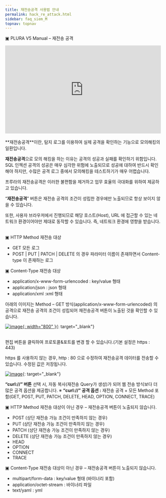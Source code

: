 ```yaml
---
title: 재전송공격 사용법 안내 
permalink: hack_re_attack.html
sidebar: faq_siem_M
topnav: topnav
---
```


▣ PLURA V5 Manual – 재전송 공격

<style>.embed-container { position: relative; padding-bottom: 56.25%; height: 0; overflow: hidden; max-width: 100%; } .embed-container iframe, .embed-container object, .embed-container embed { position: absolute; top: 0; left: 0; width: 100%; height: 100%; }</style><div class='embed-container'><iframe src='https://www.youtube.com/embed/_ICFu8Rg5h0' frameborder='0' allowfullscreen></iframe></div>

<br />
**재전송공격**이란, 탐지 로그를 이용하여 실제 공격을 확인하는 기능으로 모의해킹의 일환입니다.

**재전송공격**으로 모의 해킹을 하는 이유는 공격의 성공과 실패를 확인하기 위함입니다.
SQL 인젝션 공격의 성공은 매우 심각한 위험에 노출되므로 성공에 대하여 반드시 확인해야 하지만,
수많은 공격 로그 중에서 모의해킹을 테스트하기가 매우 어렵습니다.

프루라의 재전송공격은 이러한 불편함을 제거하고 업무 효율의 극대화를 위하여 제공하고 있습니다.

“**재전송공격**” 버튼은 재전송 공격의 조건이 성립한 경우에만 노출되므로 항상 보이지 않을 수 있습니다.

또한, 사용자 브라우저에서 진행되므로 해당 호스트(Host), URL 에 접근할 수 있는 네트워크 환경이어야만 제대로 동작할 수 있습니다. 즉, 네트워크 환경에 영향을 받습니다.

<br />
▣ HTTP Method 재전송 대상

- GET 모든 로그
- POST | PUT | PATCH | DELETE 의 경우 파라미터 이름이 존재하면서 Content-type 이 존재하는 로그

▣ Content-Type 재전송 대상

- application/x-www-form-urlencoded : key/value 형태
- application/json : json 형태
- application/xml :xml 형태

아래의 이미지는 Method – GET 방식(application/x-www-form-urlencoded) 의 공격으로 재전송 공격의 조건이 성립되어 재전송공격 버튼이 노출된 것을 확인할 수 있습니다.

 [![image](/docs/images/Additianal/hack/1.png){: width="800" }](/docs/images/Additianal/aws/1.png){: target="_blank"}

<br />
편집 버튼을 클릭하여 프로토콜&포트를 변경 할 수 있습니다.(기본 설정은 https : 443)

https 를 사용하지 않는 경우, http : 80 으로 수정하여 재전송공격 데이터를 전송할 수 있습니다.
수정된 값은 저장됩니다.

 [![image](/docs/images/Additianal/hack/2.png)](/docs/images/Additianal/aws/2.png){: target="_blank"}


**“curl://” 버튼** 선택 시, 자동 복사(재전송 Query가 생성)가 되어 웹 전송 방식보다 더 많은 공격 옵션을 제공합니다.
※ **“curl://” 공격 옵션 :** 재전송 공격 + 모든 Method 포함(GET, POST, PUT, PATCH, DELETE, HEAD, OPTION, CONNECT, TRACE)

▣ HTTP Method 재전송 대상이 아닌 경우 – 재전송공격 버튼이 노출되지 않습니다.

- POST (상단 재전송 가능 조건이 만족하지 않는 경우)
- PUT (상단 재전송 가능 조건이 만족하지 않는 경우)
- PATCH (상단 재전송 가능 조건이 만족하지 않는 경우)
- DELETE (상단 재전송 가능 조건이 만족하지 않는 경우)
- HEAD
- OPTION
- CONNECT
- TRACE

▣ Content-Type 재전송 대상이 아닌 경우 – 재전송공격 버튼이 노출되지 않습니다.

- multipart/form-data : key/value 형태 (바이너리 포함)
- application/octet-stream : 바이너리 파일
- text/yaml : yml
